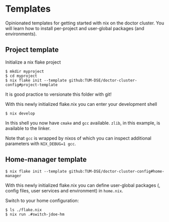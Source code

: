 # Templates

Opinionated templates for getting started with nix on the doctor cluster. You will learn how to install per-project and user-global packages (and environments).

## Project template

Initialize a nix flake project

```console
$ mkdir myproject
$ cd myproject
$ nix flake init --template github:TUM-DSE/doctor-cluster-config#project-template
```

It is good practice to versionate this folder with git!

With this newly initialized flake.nix you can enter your development shell

```console
$ nix develop
```

In this shell you now have `cmake` and `gcc` available. `zlib`, in this example, is available to the linker.

Note that `gcc` is wrapped by nixos of which you can inspect additional parameters with `NIX_DEBUG=1 gcc`.

## Home-manager template

```console
$ nix flake init --template github:TUM-DSE/doctor-cluster-config#home-manager
```

With this newly initialized flake.nix you can define user-global packages (, config files, user services and environment) in `home.nix`. 

Switch to your home configuration:

```console
$ ls ./flake.nix
$ nix run .#switch-jdoe-hm
```
